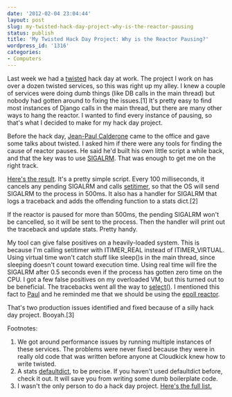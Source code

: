 ```yaml
---
date: '2012-02-04 23:04:44'
layout: post
slug: my-twisted-hack-day-project-why-is-the-reactor-pausing
status: publish
title: 'My Twisted Hack Day Project: Why is the Reactor Pausing?'
wordpress_id: '1316'
categories:
- Computers
---
```


Last week we had a [twisted](http://twistedmatrix.com/trac/) hack day at work. The project I work on has over a dozen twisted services, so this was right up my alley. I knew a couple of services were doing dumb things (like DB calls in the main thread) but nobody had gotten around to fixing the issues.\[1\] It's pretty easy to find most instances of Django calls in the main thread, but there are many other ways to hang the reactor. I wanted to find every instance of pausing, so that's what I decided to make for my hack day project.

Before the hack day, [Jean-Paul Calderone](http://as.ynchrono.us/) came to the office and gave some talks about twisted. I asked him if there were any tools for finding the cause of reactor pauses. He said he'd built his own little script a while back, and that the key was to use [SIGALRM](http://en.wikipedia.org/wiki/SIGALRM). That was enough to get me on the right track.

[Here's the result](https://github.com/ggreer/twisted_hang). It's a pretty simple script. Every 100 milliseconds, it cancels any pending SIGALRM and calls [setitimer](http://docs.python.org/library/signal.html#signal.setitimer), so that the OS will send SIGALRM to the process in 500ms. It also has a handler for SIGALRM that logs a traceback and adds the offending function to a stats dict.\[2\]

If the reactor is paused for more than 500ms, the pending SIGALRM won't be cancelled, so it will be sent to the process. Then the handler will print out the traceback and update stats. Pretty handy.

My tool can give false positives on a heavily-loaded system. This is because I'm calling setitimer with ITIMER_REAL instead of ITIMER_VIRTUAL. Using virtual time won't catch stuff like sleep()s in the main thread, since sleeping doesn't count toward execution time. Using real time will fire the SIGALRM after 0.5 seconds even if the process has gotten zero time on the CPU. I got a few false positives on my overloaded VM, but this turned out to be beneficial. The tracebacks went all the way to [select()](http://en.wikipedia.org/wiki/Select_(Unix)). I mentioned this fact to [Paul](http://journal.paul.querna.org/) and he reminded me that we should be using the [epoll reactor](http://twistedmatrix.com/documents/current/core/howto/choosing-reactor.html#auto9).

That's two production issues identified and fixed because of a silly hack day project. Booyah.\[3\]

  

  

  


Footnotes:

1. We got around performance issues by running multiple instances of these services. The problems were never fixed because they were in really old code that was written before anyone at Cloudkick knew how to write twisted.
2. A stats [defaultdict](http://docs.python.org/library/collections.html#collections.defaultdict), to be precise. If you haven't used defaultdict before, check it out. It will save you from writing some dumb boilerplate code.
3. I wasn't the only person to do a hack day project. [Here's the full list.](https://github.com/HackThePlanet/TwistedPython-HackDay)
